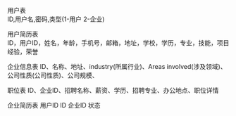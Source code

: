 用户表  
ID,用户名,密码,类型(1-用户 2-企业)

用户简历表  
ID，用户ID，姓名，年龄，手机号，邮箱，地址，学校，学历，专业，技能，项目经验，荣誉

企业信息表
ID、名称、地址、industry(所属行业)、Areas involved(涉及领域)、公司性质(公司性质)、公司规模、

职位表
ID、企业ID、招聘名称、薪资、学历、招聘专业、办公地点、职位详情

企业简历表
用户ID ID 企业ID 状态
